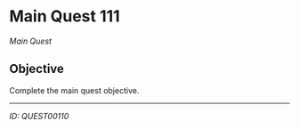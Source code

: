 # Main Quest 111

*Main Quest*

## Objective
Complete the main quest objective.

---
*ID: QUEST00110*